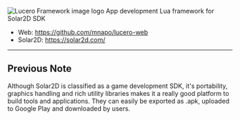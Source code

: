 ![Lucero Framework image logo](https://media-hosting.imagekit.io/b642ad7e62f74ba3/logo.png?Expires=1839362357&Key-Pair-Id=K2ZIVPTIP2VGHC&Signature=FHx8JcONKrd3p7VSSJGSVOcFTEFs8pC9Q7QrvATkAE4IInrW59jWvTkGOrKh8AMnNdZgPriIposEzXXKcwbyhvSR8sOGVyERbGeqwY9n4gqlKdAX5x8b5GfES88pmA6295MauoP1K~wZ6vLpXYJso-AHyfTqhjb4m~7YNqb~Qtjlxkwp044~NNrLMOicrxzxQBfHPkWmRNCFD1PWBlgsQXx8RMCZsUUI-vyPFoUg4KGsjmQJLlRpp7v~fn4crnp6LW5SYCYx8yKF6m-P76jk8lVjy1nWNIuPvs2A~nsO8J5d2hPsjlpbonNaLRZDFSQka16~6bAfeY46-R9SRCQAlw__)
App development Lua framework for Solar2D SDK
* Web: https://github.com/mnapo/lucero-web
* Solar2D: https://solar2d.com/

---

## Previous Note
Although Solar2D is classified as a game development SDK, it's portability, graphics handling and rich utility libraries makes it a really good platform to build tools and applications. They can easily be exported as .apk, uploaded to Google Play and downloaded by users.
